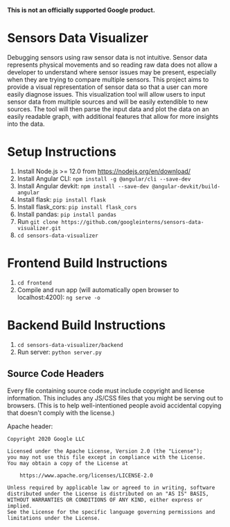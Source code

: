 **This is not an officially supported Google product.**

# Sensors Data Visualizer

Debugging sensors using raw sensor data is not intuitive. Sensor data represents physical movements and so reading raw data does not allow a developer to understand where sensor issues may be present, especially when they are trying to compare multiple sensors. This project aims to provide a visual representation of sensor data so that a user can more easily diagnose issues. This visualization tool will allow users to input sensor data from multiple sources and will be easily extendible to new sources.  The tool will then parse the input data and plot the data on an easily readable graph, with additional features that allow for more insights into the data.

# Setup Instructions
1. Install Node.js >= 12.0 from https://nodejs.org/en/download/
2. Install Angular CLI: `npm install -g @angular/cli --save-dev`
3. Install Angular devkit: `npm install --save-dev @angular-devkit/build-angular`
4. Install flask: `pip install flask`
5. Install flask_cors: `pip install flask_cors`
6. Install pandas: `pip install pandas`
7. Run `git clone https://github.com/googleinterns/sensors-data-visualizer.git`
8. `cd sensors-data-visualizer`

# Frontend Build Instructions
1. `cd frontend`
2. Compile and run app (will automatically open browser to localhost:4200): `ng serve -o`

# Backend Build Instructions
1. `cd sensors-data-visualizer/backend`
2. Run server: `python server.py`

## Source Code Headers

Every file containing source code must include copyright and license
information. This includes any JS/CSS files that you might be serving out to
browsers. (This is to help well-intentioned people avoid accidental copying that
doesn't comply with the license.)

Apache header:

    Copyright 2020 Google LLC

    Licensed under the Apache License, Version 2.0 (the "License");
    you may not use this file except in compliance with the License.
    You may obtain a copy of the License at

        https://www.apache.org/licenses/LICENSE-2.0

    Unless required by applicable law or agreed to in writing, software
    distributed under the License is distributed on an "AS IS" BASIS,
    WITHOUT WARRANTIES OR CONDITIONS OF ANY KIND, either express or implied.
    See the License for the specific language governing permissions and
    limitations under the License.
